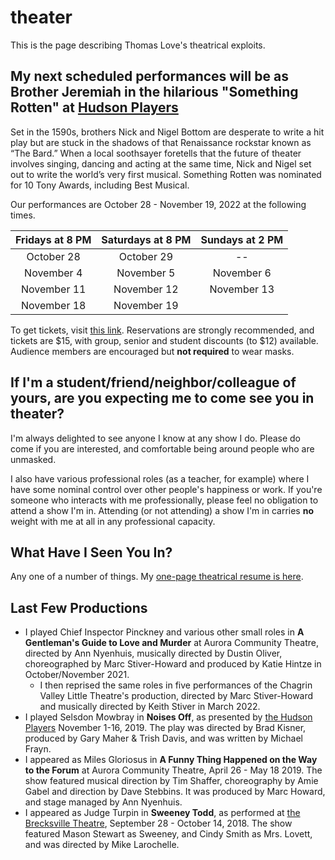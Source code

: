 # theater

This is the page describing Thomas Love's theatrical exploits.

## My next scheduled performances will be as Brother Jeremiah in the hilarious "Something Rotten" at [Hudson Players](https://www.hudsonplayers.com/something-rotten/)

Set in the 1590s, brothers Nick and Nigel Bottom are desperate to write a hit play but are stuck in the shadows of that Renaissance rockstar known as “The Bard.” When a local soothsayer foretells that the future of theater involves singing, dancing and acting at the same time, Nick and Nigel set out to write the world’s very first musical. Something Rotten was nominated for 10 Tony Awards, including Best Musical. 

Our performances are October 28 - November 19, 2022 at the following times.

Fridays at 8 PM | Saturdays at 8 PM | Sundays at 2 PM
:-------------: | :---------------: | :-------------:
October 28 | October 29 | --
November 4 | November 5 | November 6
November 11 | November 12 | November 13
November 18 | November 19

To get tickets, visit [this link](https://app.arts-people.com/index.php?actions=4&p=1). Reservations are strongly recommended, and tickets are $15, with group, senior and student discounts (to $12) available. Audience members are encouraged but **not required** to wear masks.

## If I'm a student/friend/neighbor/colleague of yours, are you expecting me to come see you in theater?

I'm always delighted to see anyone I know at any show I do. Please do come if you are interested, and comfortable being around people who are unmasked. 

I also have various professional roles (as a teacher, for example) where I have some nominal control over other people's happiness or work. If you're someone who interacts with me professionally, please feel no obligation to attend a show I'm in. Attending (or not attending) a show I'm in carries **no** weight with me at all in any professional capacity.

## What Have I Seen You In?

Any one of a number of things. My [one-page theatrical resume is here](https://github.com/THOMASELOVE/theater/blob/master/thomas_love_theatrical_resume_2019.pdf). 

## Last Few Productions

- I played Chief Inspector Pinckney and various other small roles in **A Gentleman's Guide to Love and Murder** at Aurora Community Theatre, directed by Ann Nyenhuis, musically directed by Dustin Oliver, choreographed by Marc Stiver-Howard and produced by Katie Hintze in October/November 2021.
  - I then reprised the same roles in five performances of the Chagrin Valley Little Theatre's production, directed by Marc Stiver-Howard and musically directed by Keith Stiver in March 2022.
- I played Selsdon Mowbray in **Noises Off**, as presented by [the Hudson Players](https://www.hudsonplayers.com/) November 1-16, 2019. The play was directed by Brad Kisner, produced by Gary Maher & Trish Davis, and was written by Michael Frayn.
- I appeared as Miles Gloriosus in **A Funny Thing Happened on the Way to the Forum** at Aurora Community Theatre, April 26 - May 18 2019. The show featured musical direction by Tim Shaffer, choreography by Amie Gabel and direction by Dave Stebbins. It was produced by Marc Howard, and stage managed by Ann Nyenhuis.
- I appeared as Judge Turpin in **Sweeney Todd**, as performed at [the Brecksville Theatre](https://www.thebrecksvilletheatre.org/performances/891), September 28 - October 14, 2018. The show featured Mason Stewart as Sweeney, and Cindy Smith as Mrs. Lovett, and was directed by Mike Larochelle.


